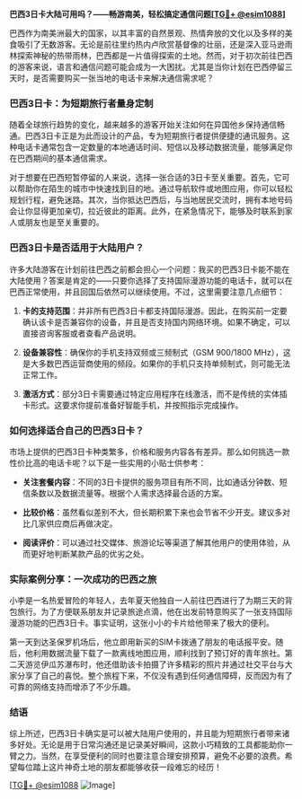 **巴西3日卡大陆可用吗？——畅游南美，轻松搞定通信问题[[TG💪+ @esim1088](https://t.me/s/esim1088)]**

巴西作为南美洲最大的国家，以其丰富的自然景观、热情奔放的文化以及多样的美食吸引了无数游客。无论是前往里约热内卢欣赏基督像的壮丽，还是深入亚马逊雨林探索神秘的热带雨林，巴西都是一片值得探索的土地。然而，对于初次前往巴西的游客来说，语言和通信问题可能会成为一大困扰。尤其是当你计划在巴西停留三天时，是否需要购买一张当地的电话卡来解决通信需求呢？

### 巴西3日卡：为短期旅行者量身定制

随着全球旅行趋势的变化，越来越多的游客开始关注如何在异国他乡保持通信畅通。巴西3日卡正是为此而设计的产品，专为短期旅行者提供便捷的通讯服务。这种电话卡通常包含一定数量的本地通话时间、短信以及移动数据流量，能够满足你在巴西期间的基本通信需求。

对于想要在巴西短暂停留的人来说，选择一张合适的3日卡至关重要。首先，它可以帮助你在陌生的城市中快速找到目的地。通过导航软件或地图应用，你可以轻松规划行程，避免迷路。其次，当你抵达巴西后，与当地居民交流时，拥有本地号码会让你显得更加亲切，拉近彼此的距离。此外，在紧急情况下，能够及时联系到家人或朋友也是至关重要的。

### 巴西3日卡是否适用于大陆用户？

许多大陆游客在计划前往巴西之前都会担心一个问题：我买的巴西3日卡能不能在大陆使用？答案是肯定的——只要你选择了支持国际漫游功能的电话卡，就可以在巴西正常使用，并且回国后依然可以继续使用。不过，这里需要注意几点细节：

1. **卡的支持范围**：并非所有巴西3日卡都支持国际漫游。因此，在购买前一定要确认该卡是否兼容你的设备，并且是否支持国内网络环境。如果不确定，可以直接咨询客服或者查看产品说明。
   
2. **设备兼容性**：确保你的手机支持双频或三频制式（GSM 900/1800 MHz），这是大多数巴西运营商使用的频段。如果你的手机只支持单频制式，则可能无法正常工作。

3. **激活方式**：部分3日卡需要通过特定应用程序在线激活，而不是传统的实体插卡形式。这要求你提前准备好智能手机，并按照指示完成操作。

### 如何选择适合自己的巴西3日卡？

市场上提供的巴西3日卡种类繁多，价格和服务内容各有差异。那么如何挑选一款性价比高的电话卡呢？以下是一些实用的小贴士供参考：

- **关注套餐内容**：不同的3日卡提供的服务项目有所不同，比如通话分钟数、短信条数以及数据流量等。根据个人需求选择最合适的方案。
  
- **比较价格**：虽然看似差别不大，但长期积累下来也会节省不少开支。建议多对比几家供应商后再做决定。

- **阅读评价**：可以通过社交媒体、旅游论坛等渠道了解其他用户的使用体验，从而更好地判断某款产品的优劣之处。

### 实际案例分享：一次成功的巴西之旅

小李是一名热爱冒险的年轻人，去年夏天他独自一人前往巴西进行了为期三天的背包旅行。为了方便联系朋友并记录旅途点滴，他在出发前特意购买了一张支持国际漫游功能的巴西3日卡。事实证明，这张小小的卡片给他带来了极大的便利。

第一天到达圣保罗机场后，他立即用新买的SIM卡拨通了朋友的电话报平安。随后，他利用数据流量下载了一款离线地图应用，顺利找到了预订好的青年旅社。第二天游览伊瓜苏瀑布时，他还借助该卡拍摄了许多精彩的照片并通过社交平台与大家分享了自己的喜悦。整个旅程下来，不仅没有遇到任何通信障碍，反而因为有了可靠的网络支持而增添了不少乐趣。

### 结语

综上所述，巴西3日卡确实是可以被大陆用户使用的，并且能为短期旅行者带来诸多好处。无论是用于日常沟通还是记录美好瞬间，这款小巧精致的工具都能助你一臂之力。当然，在享受便利的同时也要注意合理安排预算，避免不必要的浪费。希望每位踏上这片神奇土地的朋友都能够收获一段难忘的经历！

[[TG💪+ @esim1088](https://t.me/s/esim1088) ![Image](https://i.postimg.cc/4NQfJmqS/Snipaste-2025-05-13-00-14-12.png)]